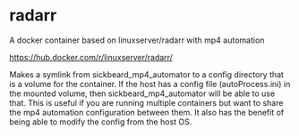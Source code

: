 # radarr
A docker container based on linuxserver/radarr with mp4 automation

https://hub.docker.com/r/linuxserver/radarr/

Makes a symlink from sickbeard_mp4_automator to a config directory that is a volume for the container. If the host has a config file (autoProcess.ini) in the mounted volume, then sickbeard_mp4_automator will be able to use that. This is useful if you are running multiple containers but want to share the mp4 automation configuration between them. It also has the benefit of being able to modify the config from the host OS.

